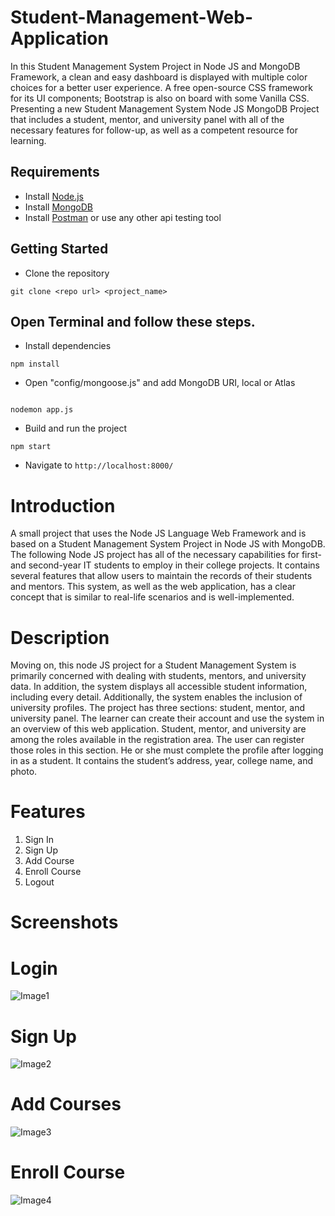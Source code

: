 # Student-Management-Web-Application
In this Student Management System Project in Node JS and MongoDB Framework, a clean and easy dashboard is displayed with multiple color choices for a better user experience. A free open-source CSS framework for its UI components; Bootstrap is also on board with some Vanilla CSS. Presenting a new Student Management System Node JS MongoDB Project that includes a student, mentor, and university panel with all of the necessary features for follow-up, as well as a competent resource for learning.


## Requirements

- Install [Node.js](https://nodejs.org/en/)
- Install [MongoDB](https://docs.mongodb.com/manual/installation/)
- Install [Postman](https://www.postman.com/downloads/) or use any other api testing tool

## Getting Started

- Clone the repository
```
git clone <repo url> <project_name>
```
## Open Terminal and follow these steps.

- Install dependencies
```
npm install
```

- Open "config/mongoose.js" and add MongoDB URI, local or Atlas
```

nodemon app.js
```

- Build and run the project
```
npm start
```

- Navigate to `http://localhost:8000/`

# Introduction
A small project that uses the Node JS Language Web Framework and is based on a Student Management System Project in Node JS with MongoDB. The following Node JS project has all of the necessary capabilities for first- and second-year IT students to employ in their college projects. It contains several features that allow users to maintain the records of their students and mentors. This system, as well as the web application, has a clear concept that is similar to real-life scenarios and is well-implemented.

# Description
Moving on, this node JS project for a Student Management System is primarily concerned with dealing with students, mentors, and university data. In addition, the system displays all accessible student information, including every detail. Additionally, the system enables the inclusion of university profiles. The project has three sections: student, mentor, and university panel. The learner can create their account and use the system in an overview of this web application. Student, mentor, and university are among the roles available in the registration area. The user can register those roles in this section. He or she must complete the profile after logging in as a student. It contains the student’s address, year, college name, and photo.

# Features
1. Sign In
2. Sign Up
3. Add Course
4. Enroll Course
5. Logout

# Screenshots

# Login
![Image1](https://github.com/AshishRanjan9ar/Student-Management-Web-Application/assets/56405257/889295a3-4e9f-4458-ae6b-86b6cf0cd80d)

# Sign Up
![Image2](https://github.com/AshishRanjan9ar/Student-Management-Web-Application/assets/56405257/c0c9a8fb-7f5b-49c7-aab1-32de4f46898c)

# Add Courses
![Image3](https://github.com/AshishRanjan9ar/Student-Management-Web-Application/assets/56405257/52c8691c-1358-43b5-8368-6eb5b90cd328)

# Enroll Course
![Image4](https://github.com/AshishRanjan9ar/Student-Management-Web-Application/assets/56405257/9eba8e9c-a5c5-4c8f-95f0-c2c03a59defe)

